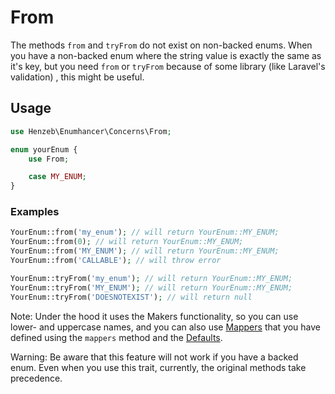 # From

The methods `from` and `tryFrom` do not exist on non-backed enums. When you have
a non-backed enum where the string value is exactly the same as it's key, but
you need `from` or `tryFrom` because of some library (like Laravel's validation)
, this might be useful.

## Usage

```php
use Henzeb\Enumhancer\Concerns\From;

enum yourEnum {
    use From;

    case MY_ENUM;
}
```

### Examples

```php
YourEnum::from('my_enum'); // will return YourEnum::MY_ENUM;
YourEnum::from(0); // will return YourEnum::MY_ENUM;
YourEnum::from('MY_ENUM'); // will return YourEnum::MY_ENUM;
YourEnum::from('CALLABLE'); // will throw error

YourEnum::tryFrom('my_enum'); // will return YourEnum::MY_ENUM;
YourEnum::tryFrom('MY_ENUM'); // will return YourEnum::MY_ENUM;
YourEnum::tryFrom('DOESNOTEXIST'); // will return null
```

Note: Under the hood it uses the Makers functionality, so you can use lower- and
uppercase names, and you can also use [Mappers](mappers.md) that you have
defined using the `mappers` method and the [Defaults](mappers.md).

Warning: Be aware that this feature will not work if you have a backed enum.
Even when you use this trait, currently, the original methods take precedence.
